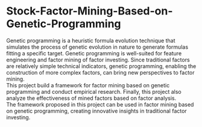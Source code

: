 # Stock-Factor-Mining-Based-on-Genetic-Programming
Genetic programming is a heuristic formula evolution technique that simulates the process of genetic evolution in nature to generate formulas fitting a specific target. Genetic programming is well-suited for feature engineering and factor mining of factor investing. Since traditional factors are relatively simple technical indicators, genetic programming, enabling the construction of more complex factors, can bring new perspectives to factor mining.  
This project build a framework for factor mining based on genetic programming and conduct empirical research. Finally, this project also analyze the effectiveness of mined factors based on factor analysis.  
The framework proposed in this project can be used in factor mining based on genetic programming, creating innovative insights in traditional factor investing. 
